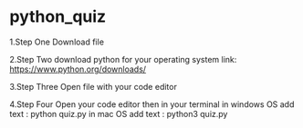 # python_quiz

1.Step One
Download file 

2.Step Two download python for your operating system
link: https://www.python.org/downloads/

3.Step Three
Open file with your code editor

4.Step Four 
Open your code editor then in your terminal
in windows OS add text : python quiz.py
in mac OS add text : python3 quiz.py

